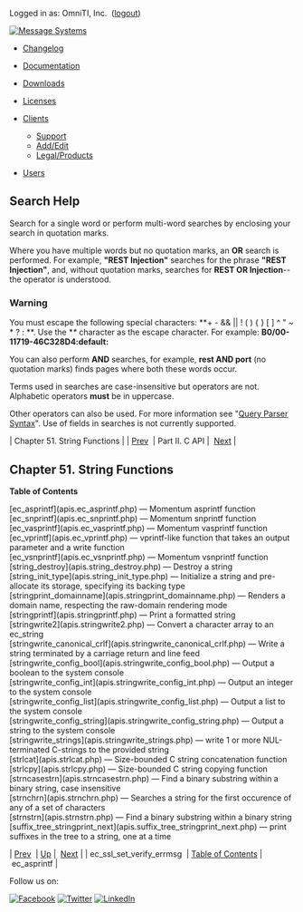 Logged in as: OmniTI, Inc.  ([logout](https://support.messagesystems.com/logout.php))

[![Message Systems](https://support.messagesystems.com/images/ms-white205.png)](https://support.messagesystems.com/start.php) 

*   [Changelog](https://support.messagesystems.com/start.php?show=changelog)
*   [Documentation](https://support.messagesystems.com/docs/)
*   [Downloads](https://support.messagesystems.com/start.php)

*   [Licenses](https://support.messagesystems.com/license_summary.php)
*   <a href="">Clients</a>
    *   [Support](https://support.messagesystems.com/cs.php)
    *   [Add/Edit](https://support.messagesystems.com/edit_client.php)
    *   [Legal/Products](https://support.messagesystems.com/edit_products.php)
*   [Users](https://support.messagesystems.com/edit_customer.php)

## Search Help

Search for a single word or perform multi-word searches by enclosing your search in quotation marks.

Where you have multiple words but no quotation marks, an **OR** search is performed. For example, **"REST Injection"** searches for the phrase **"REST Injection"**, and, without quotation marks, searches for **REST OR Injection**--the operator is understood.

### Warning

You must escape the following special characters: **+ - && || ! ( ) { } [ ] ^ " ~ * ? : \**. Use the **\** character as the escape character. For example: **B0/00-11719-46C328D4\:default\:**

You can also perform **AND** searches, for example, **rest AND port** (no quotation marks) finds pages where both these words occur.

Terms used in searches are case-insensitive but operators are not. Alphabetic operators **must** be in uppercase.

Other operators can also be used. For more information see "[Query Parser Syntax](https://lucene.apache.org/core/old_versioned_docs/versions/3_0_0/queryparsersyntax.html)". Use of fields in searches is not currently supported.

| Chapter 51. String Functions |
| [Prev](apis.ec_ssl_set_verify_errmsg.php)  | Part II. C API |  [Next](apis.ec_asprintf.php) |

## Chapter 51. String Functions

**Table of Contents**

<dl class="toc">

<dt>[ec_asprintf](apis.ec_asprintf.php) — Momentum asprintf function</dt>

<dt>[ec_snprintf](apis.ec_snprintf.php) — Momentum snprintf function</dt>

<dt>[ec_vasprintf](apis.ec_vasprintf.php) — Momentum vasprintf function</dt>

<dt>[ec_vprintf](apis.ec_vprintf.php) — vprintf-like function that takes an output parameter and a write function</dt>

<dt>[ec_vsnprintf](apis.ec_vsnprintf.php) — Momentum vsnprintf function</dt>

<dt>[string_destroy](apis.string_destroy.php) — Destroy a string</dt>

<dt>[string_init_type](apis.string_init_type.php) — Initialize a string and pre-allocate its storage, specifying its backing type</dt>

<dt>[stringprint_domainname](apis.stringprint_domainname.php) — Renders a domain name, respecting the raw-domain rendering mode</dt>

<dt>[stringprintf](apis.stringprintf.php) — Print a formatted string</dt>

<dt>[stringwrite2](apis.stringwrite2.php) — Convert a character array to an ec_string</dt>

<dt>[stringwrite_canonical_crlf](apis.stringwrite_canonical_crlf.php) — Write a string terminated by a carriage return and line feed</dt>

<dt>[stringwrite_config_bool](apis.stringwrite_config_bool.php) — Output a boolean to the system console</dt>

<dt>[stringwrite_config_int](apis.stringwrite_config_int.php) — Output an integer to the system console</dt>

<dt>[stringwrite_config_list](apis.stringwrite_config_list.php) — Output a list to the system console</dt>

<dt>[stringwrite_config_string](apis.stringwrite_config_string.php) — Output a string to the system console</dt>

<dt>[stringwrite_strings](apis.stringwrite_strings.php) — write 1 or more NUL-terminated C-strings to the provided string</dt>

<dt>[strlcat](apis.strlcat.php) — Size-bounded C string concatenation function</dt>

<dt>[strlcpy](apis.strlcpy.php) — Size-bounded C string copying function</dt>

<dt>[strncasestrn](apis.strncasestrn.php) — Find a binary substring within a binary string, case insensitive</dt>

<dt>[strnchrn](apis.strnchrn.php) — Searches a string for the first occurence of any of a set of characters</dt>

<dt>[strnstrn](apis.strnstrn.php) — Find a binary substring within a binary string</dt>

<dt>[suffix_tree_stringprint_next](apis.suffix_tree_stringprint_next.php) — print suffixes in the tree to a string, one at a time</dt>

</dl>

| [Prev](apis.ec_ssl_set_verify_errmsg.php)  | [Up](pt.apis.php) |  [Next](apis.ec_asprintf.php) |
| ec_ssl_set_verify_errmsg  | [Table of Contents](index.php) |  ec_asprintf |

Follow us on:

[![Facebook](https://support.messagesystems.com/images/icon-facebook.png)](http://www.facebook.com/messagesystems) [![Twitter](https://support.messagesystems.com/images/icon-twitter.png)](http://twitter.com/#!/MessageSystems) [![LinkedIn](https://support.messagesystems.com/images/icon-linkedin.png)](http://www.linkedin.com/company/message-systems)